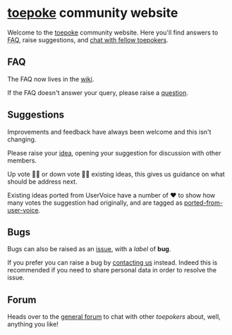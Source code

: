 # [toepoke](https://toepoke.co.uk) community website

Welcome to the [toepoke](https://toepoke.co.uk) community website.  Here you'll find answers to <abbr title="Frequently Asked Questions">FAQ</abbr>, raise suggestions, and [chat with fellow toepokers](https://github.com/toepoke/community/discussions/categories/general).

## FAQ

The FAQ now lives in the [wiki](https://github.com/toepoke/community/wiki).

If the FAQ doesn't answer your query, please raise a [question](https://github.com/toepoke/toepoke.community/discussions/categories/q-a).

## Suggestions

Improvements and feedback have always been welcome and this isn't changing.

Please raise your [idea](https://github.com/toepoke/toepoke.community/discussions/categories/ideas), opening your suggestion for discussion with other members.

Up vote 👍🏻 or down vote 👎🏻 existing ideas, this gives us guidance on what should be address next.

Existing ideas ported from UserVoice have a number of ❤ to show how many votes the suggestion had originally, and are tagged as [ported-from-user-voice](https://github.com/toepoke/toepoke.community/discussions/categories/ideas?discussions_q=category%3AIdeas+label%3Aported-from-user-voice).

## Bugs

Bugs can also be raised as an [issue](https://github.com/toepoke/community/issues/new?labels=bug), with a _label_ of **bug**.

If you prefer you can raise a bug by [contacting us](https://toepoke.co.uk/about.aspx/contact) instead.  Indeed this is recommended if you need to share personal data in order to resolve the issue.

## Forum

Heads over to the [general forum](https://github.com/toepoke/community/discussions/categories/general) to chat with other _toepokers_ about, well, anything you like!
